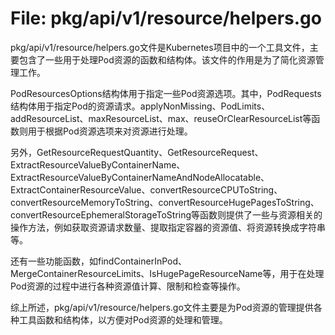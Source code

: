 # File: pkg/api/v1/resource/helpers.go

pkg/api/v1/resource/helpers.go文件是Kubernetes项目中的一个工具文件，主要包含了一些用于处理Pod资源的函数和结构体。该文件的作用是为了简化资源管理工作。

PodResourcesOptions结构体用于指定一些Pod资源选项。其中，PodRequests结构体用于指定Pod的资源请求。applyNonMissing、PodLimits、addResourceList、maxResourceList、max、reuseOrClearResourceList等函数则用于根据Pod资源选项来对资源进行处理。

另外，GetResourceRequestQuantity、GetResourceRequest、ExtractResourceValueByContainerName、ExtractResourceValueByContainerNameAndNodeAllocatable、ExtractContainerResourceValue、convertResourceCPUToString、convertResourceMemoryToString、convertResourceHugePagesToString、convertResourceEphemeralStorageToString等函数则提供了一些与资源相关的操作方法，例如获取资源请求数量、提取指定容器的资源值、将资源转换成字符串等。

还有一些功能函数，如findContainerInPod、MergeContainerResourceLimits、IsHugePageResourceName等，用于在处理Pod资源的过程中进行各种资源值计算、限制和检查等操作。

综上所述，pkg/api/v1/resource/helpers.go文件主要是为Pod资源的管理提供各种工具函数和结构体，以方便对Pod资源的处理和管理。

